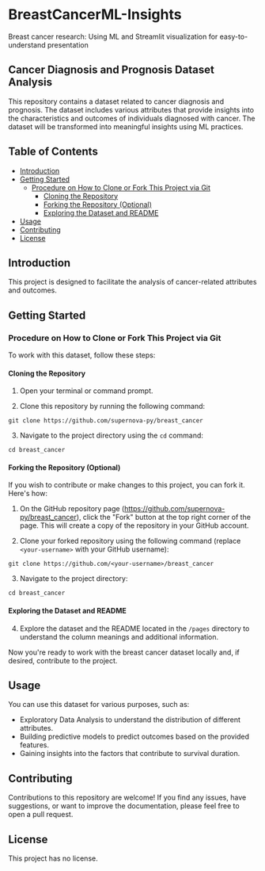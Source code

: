 # BreastCancerML-Insights
Breast cancer research: Using ML and Streamlit visualization for easy-to-understand presentation

## Cancer Diagnosis and Prognosis Dataset Analysis

This repository contains a dataset related to cancer diagnosis and prognosis. The dataset includes various attributes that provide insights into the characteristics and outcomes of individuals diagnosed with cancer. The dataset will be transformed into meaningful insights using ML practices.

## Table of Contents

- [Introduction](#introduction)
- [Getting Started](#getting-started)
  - [Procedure on How to Clone or Fork This Project via Git](#procedure-on-how-to-clone-or-fork-this-project-via-git)
    - [Cloning the Repository](#cloning-the-repository)
    - [Forking the Repository (Optional)](#forking-the-repository-optional)
    - [Exploring the Dataset and README](#exploring-the-dataset-and-readme)
- [Usage](#usage)
- [Contributing](#contributing)
- [License](#license)

## Introduction

This project is designed to facilitate the analysis of cancer-related attributes and outcomes.

## Getting Started

### Procedure on How to Clone or Fork This Project via Git

To work with this dataset, follow these steps:

#### Cloning the Repository

1. Open your terminal or command prompt.

2. Clone this repository by running the following command:
```
git clone https://github.com/supernova-py/breast_cancer
```

3. Navigate to the project directory using the `cd` command:

```
cd breast_cancer
```

#### Forking the Repository (Optional)

If you wish to contribute or make changes to this project, you can fork it. Here's how:

1. On the GitHub repository page (https://github.com/supernova-py/breast_cancer), click the "Fork" button at the top right corner of the page. This will create a copy of the repository in your GitHub account.

2. Clone your forked repository using the following command (replace `<your-username>` with your GitHub username):
```
git clone https://github.com/<your-username>/breast_cancer
```

3. Navigate to the project directory:
```
cd breast_cancer
```


#### Exploring the Dataset and README

4. Explore the dataset and the README located in the `/pages` directory to understand the column meanings and additional information.

Now you're ready to work with the breast cancer dataset locally and, if desired, contribute to the project.

## Usage

You can use this dataset for various purposes, such as:

- Exploratory Data Analysis to understand the distribution of different attributes.
- Building predictive models to predict outcomes based on the provided features.
- Gaining insights into the factors that contribute to survival duration.

## Contributing

Contributions to this repository are welcome! If you find any issues, have suggestions, or want to improve the documentation, please feel free to open a pull request.

## License

This project has no license.
